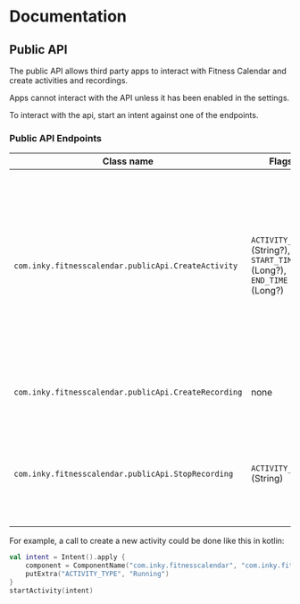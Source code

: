 # Documentation

## Public API

The public API allows third party apps to interact with Fitness Calendar and create activities and
recordings.

Apps cannot interact with the API unless it has been enabled in the settings.

To interact with the api, start an intent against one of the endpoints.

### Public API Endpoints

| Class name                                           | Flags                                                               | Description                                                                                                                                                  |
|------------------------------------------------------|---------------------------------------------------------------------|--------------------------------------------------------------------------------------------------------------------------------------------------------------|
| `com.inky.fitnesscalendar.publicApi.CreateActivity`  | `ACTIVITY_TYPE` (String?), `START_TIME` (Long?), `END_TIME` (Long?) | Opens the dialog to create a new activity, with the activity type, start time and end time set to the values of the specified flags. Every flag is optional. |
| `com.inky.fitnesscalendar.publicApi.CreateRecording` | none                                                                | Opens the dialog to create a new recording                                                                                                                   |
| `com.inky.fitnesscalendar.publicApi.StopRecording`   | `ACTIVITY_TYPE` (String)                                            | Stops all recordings of the given activity type. Fails if no activity type is specified.                                                                     |

For example, a call to create a new activity could be done like this in kotlin:

```kotlin
val intent = Intent().apply {
    component = ComponentName("com.inky.fitnesscalendar", "com.inky.fitnesscalendar.publicApi.CreateActivity")
    putExtra("ACTIVITY_TYPE", "Running")
}
startActivity(intent)
```
